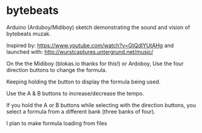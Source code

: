 # bytebeats
Arduino (Arduboy/Midiboy) sketch demonstrating the sound and vision of bytebeats muzak.

Inspired by: https://www.youtube.com/watch?v=GtQdIYUtAHg and launched with: http://wurstcaptures.untergrund.net/music/

On the the Midiboy (blokas.io thanks for this!) or Ardoboy, Use the four direction buttons to change the formula. 

Keeping holding the button to display the formula being used.

Use the A & B buttons to increase/decrease the tempo.

If you hold the A or B buttons while selecting with the direction buttons, you select a formula from a different bank (three banks of four).

I plan to make formula loading from files
